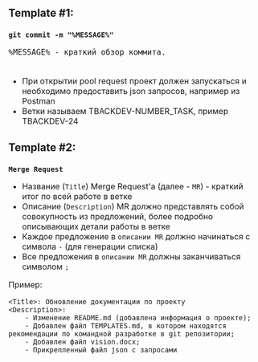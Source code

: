 ## Template #1:
### `git commit -m "%MESSAGE%"`
<span style="font-size: 18px">

    %MESSAGE% - краткий обзор коммита.
</span>
<span style="font-size: 16px">
<ul>
    <br>
    <li>
        При открытии pool request проект должен запускаться и необходимо предоставить json запросов, например из Postman
    </li>
    <li>
        Ветки называем TBACKDEV-NUMBER_TASK, пример TBACKDEV-24
    </li>
</ul>
</span>


## Template #2:
### `Merge Request`
<span style="font-size: 16px">
<ul>
    <li>
        Название (<code>Title</code>) Merge Request'a (далее - <code>MR</code>) - краткий итог по всей работе в ветке
        <br>
    </li>
    <li>
        Описание (<code>Description</code>) MR должно представлять собой совокупность из предложений, более подробно описывающих детали работы в ветке
        <br>
    </li>
    <li>
        Каждое предложение в <code>описании MR</code> должно начинаться с символа <code>-</code> (для генерации списка)
        <br>
    </li>
    <li>
        Все предложения в <code>описании MR</code> должны заканчиваться символом <code>;</code>
        <br>
    </li>
</ul>
    Пример:

    <Title>: Обновление документации по проекту
    <Description>:
        - Изменение README.md (добавлена информация о проекте);
        - Добавлен файл TEMPLATES.md, в котором находятся рекомендации по командной разработке в git репозитории;
        - Добавлен файл vision.docx;
        - Прикрепленный файл json с запросами 
</span>
